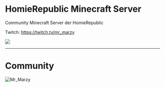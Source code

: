 # HomieRepublic Minecraft Server
Community Minecraft Server der HomieRepublic 

Twitch: https://twitch.tv/mr_marzy

![](https://pa1.narvii.com/6475/d25a68dfb6bd95dd13fac785bd28bf15dc64f5f2_hq.gif)

***
# Community
![Mr_Marzy]([https://pa1.narvii.com/6475/d25a68dfb6bd95dd13fac785bd28bf15dc64f5f2_hq.gif](https://static-cdn.jtvnw.net/jtv_user_pictures/2da4e7d9-88ec-45e3-8769-300651d15561-profile_image-70x70.png))

